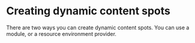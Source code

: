 # Creating dynamic content spots

There are two ways you can create dynamic content spots. You can use a module, or a resource environment provider.

<!--
-   **[Creating a dynamic content spot with a module](../rwd/rwd_define_mod_override.md)**  
In most situations, use the modularized approach to define dynamic content spots. This approach is more flexible than defining them through Resource Environment Providers. You can also switch the dynamic content spot per page and override existing content spot when you define them with a module.
-   **[Creating a dynamic content spot with resource environment providers](../dev-theme/themeopt_cust_createdyncont.md)**  
You can create a custom dynamic content spot to include in a theme template.
-->

